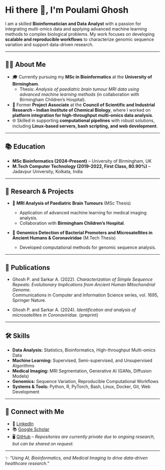 # Hi there 👋, I'm Poulami Ghosh  

I am a skilled **Bioinformatician and Data Analyst** with a passion for integrating multi-omics data and applying advanced machine learning methods to complex biological problems. My work focuses on developing **scalable and reproducible workflows** to characterize genomic sequence variation and support data-driven research.  

---

## 👩‍💻 About Me  
- 🎓 Currently pursuing my **MSc in Bioinformatics** at the **University of Birmingham**.  
  - Thesis: *Analysis of paediatric brain tumour MRI data using advanced machine learning methods* (in collaboration with Birmingham Children’s Hospital).  
- 🧪 Former **Project Associate** at the **Council of Scientific and Industrial Research – Indian Institute of Chemical Biology**, where I worked on **platform integration for high-throughput multi-omics data analysis**.  
- 🌐 Skilled in supporting **computational pipelines** with robust solutions, including **Linux-based servers, bash scripting, and web development**.  

---

## 📚 Education  
- **MSc Bioinformatics (2024–Present)** – University of Birmingham, UK  
- **M.Tech Computer Technology (2019–2022, First Class, 80.90%)** – Jadavpur University, Kolkata, India  

---

## 🔬 Research & Projects  
- 🧠 **MRI Analysis of Paediatric Brain Tumours** (MSc Thesis)  
  - Application of advanced machine learning for medical imaging analysis.  
  - Collaboration with **Birmingham Children’s Hospital**.  

- 🦠 **Genomics Detection of Bacterial Promoters and Microsatellites in Ancient Humans & Coronaviridae** (M.Tech Thesis)  
  - Developed computational methods for genomic sequence analysis.  

---

## 📝 Publications  
- Ghosh P. and Sarkar A. (2022). *Characterization of Simple Sequence Repeats: Evolutionary Implications from Ancient Human Mitochondrial Genome.*  
  Communications in Computer and Information Science series, vol. 1695, Springer Nature.  

- Ghosh P. and Sarkar A. (2024). *Identification and analysis of microsatellites in Coronaviridae.* (preprint)  

---

## 🛠️ Skills  
- **Data Analysis:** Statistics, Bioinformatics, High-throughput Multi-omics Data  
- **Machine Learning:** Supervised, Semi-supervised, and Unsupervised Algorithms  
- **Medical Imaging:** MRI Segmentation, Generative AI (GANs, Diffusion Models)  
- **Genomics:** Sequence Variation, Reproducible Computational Workflows  
- **Systems & Tools:** Python, R, PyTorch, Bash, Linux, Docker, Git, Web Development  

---

## 🔗 Connect with Me  
- 💼 [LinkedIn](https://www.linkedin.com/in/poulami-ghosh-879439304)  
- 📚 [Google Scholar](https://scholar.google.com/citations?hl=en&user=8PGRbS0AAAAJ)  
- 🖥️ [GitHub](https://github.com/g-Poulami) – *Repositories are currently private due to ongoing research, but can be shared on request.*  

---
✨ *“Using AI, Bioinformatics, and Medical Imaging to drive data-driven healthcare research.”*  
